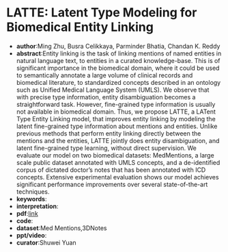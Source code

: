 # LATTE: Latent Type Modeling for Biomedical Entity Linking

* **author**:Ming Zhu, Busra Celikkaya, Parminder Bhatia, Chandan K. Reddy
* **abstract**:Entity linking is the task of linking mentions of named entities in natural language text, to entities in a curated knowledge-base. This is of significant importance in the biomedical domain, where it could be used to semantically annotate a large volume of clinical records and biomedical literature, to standardized concepts described in an ontology such as Unified Medical Language System (UMLS). We observe that with precise type information, entity disambiguation becomes a straightforward task. However, fine-grained type information is usually not available in biomedical domain. Thus, we propose LATTE, a LATent Type Entity Linking model, that improves entity linking by modeling the latent fine-grained type information about mentions and entities. Unlike previous methods that perform entity linking directly between the mentions and the entities, LATTE jointly does entity disambiguation, and latent fine-grained type learning, without direct supervision. We evaluate our model on two biomedical datasets: MedMentions, a large scale public dataset annotated with UMLS concepts, and a de-identified corpus of dictated doctor’s notes that has been annotated with ICD concepts. Extensive experimental evaluation shows our model achieves significant performance improvements over several state-of-the-art techniques. 
* **keywords**:
* **interpretation**:
* **pdf**:[link](https://arxiv.org/pdf/1911.09787.pdf)
* **code**:
* **dataset**:Med Mentions,3DNotes
* **ppt/video**:
* **curator**:Shuwei Yuan